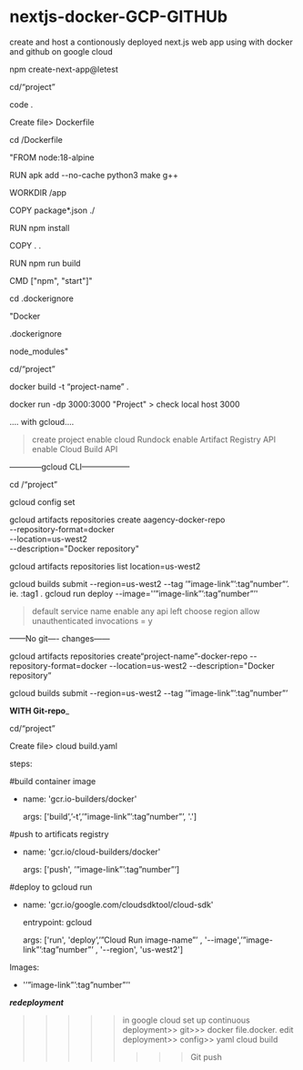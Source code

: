 # nextjs-docker-GCP-GITHUb
create and host a contionously deployed next.js web app using with docker and github on google cloud

npm create-next-app@letest

cd/“project”

code .

Create file> Dockerfile

cd /Dockerfile 

"FROM node:18-alpine

RUN apk add --no-cache python3 make g++

WORKDIR /app

COPY package*.json ./

RUN npm install

COPY . .

RUN npm run build

CMD ["npm", "start"]"

cd .dockerignore

"Docker

.dockerignore

node_modules"


cd/“project”

docker build -t “project-name” .

docker run -dp 3000:3000 "Project"   > check local host 3000

…. with gcloud….

> create project
>enable cloud Rundock
> enable Artifact Registry API
>enable Cloud Build API


————gcloud  CLI——————

cd /“project”

gcloud config set <project-id>

gcloud artifacts repositories create aagency-docker-repo \
  --repository-format=docker \
  --location=us-west2 \
  --description="Docker repository"


gcloud artifacts repositories list location=us-west2

gcloud builds submit --region=us-west2 --tag ’”image-link”’:tag”number”’. ie. :tag1
. 
gcloud run deploy --image='’”image-link”’:tag”number”’'

>default service name
> enable any api left
>choose region
>allow unauthenticated invocations = y

——No git—- changes——

gcloud artifacts repositories create“project-name”-docker-repo --repository-format=docker --location=us-west2 --description="Docker repository”


gcloud builds submit --region=us-west2 --tag ’”image-link”’:tag”number”’


____WITH Git-repo_____


cd/“project”

Create file>  cloud build.yaml


steps:

#build container image

- name: 'gcr.io-builders/docker'

  args: ['build’,’-t’,’”image-link”’:tag”number”’, '.']

#push to artificats registry

- name: 'gcr.io/cloud-builders/docker'

  args: ['push', ’”image-link”’:tag”number”’]

#deploy to gcloud run

- name: 'gcr.io/google.com/cloudsdktool/cloud-sdk'

  entrypoint: gcloud

  args: ['run', 'deploy’,’”Cloud Run image-name”’ , '--image',’”image-link”’:tag”number”’ , '--region', 'us-west2']

Images: 

- '’”image-link”’:tag”number”’'

___redeployment___

>>>>>in google cloud
>>>>set up continuous deployment>> git>>> docker file.docker.
>>>edit deployment>> config>> yaml cloud build
>>>>>>>>Git push



